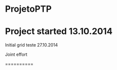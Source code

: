 ProjetoPTP
==========
Project started 13.10.2014
==========

Initial grid teste 27.10.2014

Joint effort

==========
